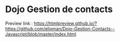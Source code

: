 # Dojo Gestion de contacts

Preview link : https://htmlpreview.github.io/?https://github.com/elixman/Dojo-Gestion-Contacts--Javascript/blob/master/index.html
